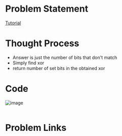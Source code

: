 # Problem Statement

[Tutorial](https://www.youtube.com/watch?v=YvYGhJjQPTI&list=PL-Jc9J83PIiFJRioti3ZV7QabwoJK6eKe&index=21)

# Thought Process
- Answer is just the number of bits that don't match
- Simply find xor
- return number of set bits in the obtained xor

# Code

![image](https://user-images.githubusercontent.com/10897423/148643580-fc033c40-fa77-45cd-b988-007afc46574c.png)

```cpp
```

# Problem Links
